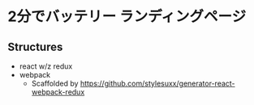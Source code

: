 # 2分でバッテリー ランディングページ

## Structures
- react w/z redux
- webpack
    - Scaffolded by https://github.com/stylesuxx/generator-react-webpack-redux
